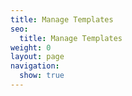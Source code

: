 ```yaml
---
title: Manage Templates
seo:
  title: Manage Templates
weight: 0
layout: page
navigation:
  show: true
---
```

